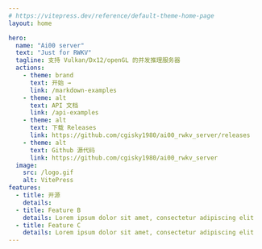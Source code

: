 ```yaml
---
# https://vitepress.dev/reference/default-theme-home-page
layout: home

hero:
  name: "Ai00 server"
  text: "Just for RWKV"
  tagline: 支持 Vulkan/Dx12/openGL 的并发推理服务器
  actions:
    - theme: brand
      text: 开始 →
      link: /markdown-examples
    - theme: alt
      text: API 文档
      link: /api-examples
    - theme: alt
      text: 下载 Releases
      link: https://github.com/cgisky1980/ai00_rwkv_server/releases
    - theme: alt
      text: Github 源代码
      link: https://github.com/cgisky1980/ai00_rwkv_server
  image:
    src: /logo.gif
    alt: VitePress
features:
  - title: 开源
    details: 
  - title: Feature B
    details: Lorem ipsum dolor sit amet, consectetur adipiscing elit
  - title: Feature C
    details: Lorem ipsum dolor sit amet, consectetur adipiscing elit
---
```


